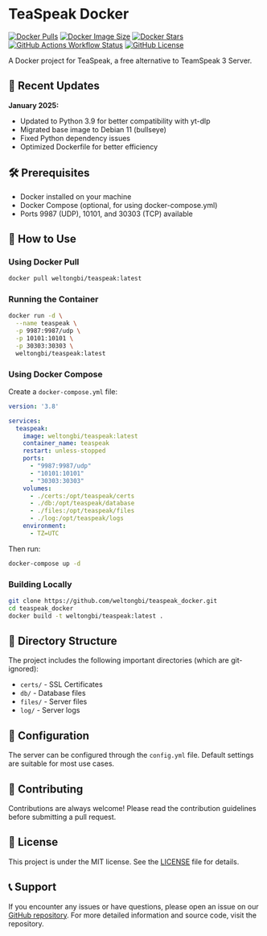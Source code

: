 # TeaSpeak Docker

[![Docker Pulls](https://img.shields.io/docker/pulls/weltongbi/teaspeak)](https://hub.docker.com/r/weltongbi/teaspeak)
[![Docker Image Size](https://img.shields.io/docker/image-size/weltongbi/teaspeak/latest)](https://hub.docker.com/r/weltongbi/teaspeak)
[![Docker Stars](https://img.shields.io/docker/stars/weltongbi/teaspeak)](https://hub.docker.com/r/weltongbi/teaspeak)
[![GitHub Actions Workflow Status](https://img.shields.io/github/actions/workflow/status/weltongbi/teaspeak_docker/main.yml)](https://github.com/weltongbi/teaspeak_docker/actions)
[![GitHub License](https://img.shields.io/github/license/weltongbi/teaspeak_docker)](https://github.com/weltongbi/teaspeak_docker/blob/master/LICENSE)

A Docker project for TeaSpeak, a free alternative to TeamSpeak 3 Server.

## 🚀 Recent Updates

**January 2025:**
- Updated to Python 3.9 for better compatibility with yt-dlp
- Migrated base image to Debian 11 (bullseye)
- Fixed Python dependency issues
- Optimized Dockerfile for better efficiency

## 🛠️ Prerequisites

- Docker installed on your machine
- Docker Compose (optional, for using docker-compose.yml)
- Ports 9987 (UDP), 10101, and 30303 (TCP) available

## 🚀 How to Use

### Using Docker Pull

```bash
docker pull weltongbi/teaspeak:latest
```

### Running the Container

```bash
docker run -d \
  --name teaspeak \
  -p 9987:9987/udp \
  -p 10101:10101 \
  -p 30303:30303 \
  weltongbi/teaspeak:latest
```

### Using Docker Compose

Create a `docker-compose.yml` file:

```yaml
version: '3.8'

services:
  teaspeak:
    image: weltongbi/teaspeak:latest
    container_name: teaspeak
    restart: unless-stopped
    ports:
      - "9987:9987/udp"
      - "10101:10101"
      - "30303:30303"
    volumes:
      - ./certs:/opt/teaspeak/certs
      - ./db:/opt/teaspeak/database
      - ./files:/opt/teaspeak/files
      - ./log:/opt/teaspeak/logs
    environment:
      - TZ=UTC
```

Then run:

```bash
docker-compose up -d
```

### Building Locally

```bash
git clone https://github.com/weltongbi/teaspeak_docker.git
cd teaspeak_docker
docker build -t weltongbi/teaspeak:latest .
```

## 📁 Directory Structure

The project includes the following important directories (which are git-ignored):
- `certs/` - SSL Certificates
- `db/` - Database files
- `files/` - Server files
- `log/` - Server logs

## 🔧 Configuration

The server can be configured through the `config.yml` file. Default settings are suitable for most use cases.

## 🤝 Contributing

Contributions are always welcome! Please read the contribution guidelines before submitting a pull request.

## 📝 License

This project is under the MIT license. See the [LICENSE](LICENSE) file for details.

## 📞 Support

If you encounter any issues or have questions, please open an issue on our [GitHub repository](https://github.com/weltongbi/teaspeak_docker). For more detailed information and source code, visit the repository.
